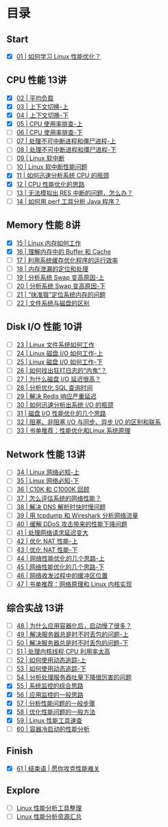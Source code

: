 # 目录

## Start

- [x] [01 | 如何学习 Linux 性能优化？](performance_tuning/how_to/01_overview.md)

## CPU 性能 13讲

- [x] [02 | 平均负载](performance_tuning/cpu/02_basic.md)
- [x] [03 | 上下文切换-上](performance_tuning/cpu/03_basic.md)
- [x] [04 | 上下文切换-下](performance_tuning/cpu/04_basic.md)
- [x] [05 | CPU 使用率排查-上](performance_tuning/cpu/05_basic.md)
- [ ] [06 | CPU 使用率排查-下](performance_tuning/cpu/06_case.md)
- [ ] [07 | 处理不可中断进程和僵尸进程-上](performance_tuning/cpu/07_case.md)
- [ ] [08 | 处理不可中断进程和僵尸进程-下](performance_tuning/cpu/08_case.md)
- [ ] [09 | Linux 软中断](performance_tuning/cpu/09_basic.md)
- [ ] [10 | Linux 软中断性能问题](performance_tuning/cpu/10_case.md)
- [x] [11 | 如何迅速分析系统 CPU 的瓶颈](performance_tuning/cpu/11_routine.md)
- [x] [12 | CPU 性能优化的思路](performance_tuning/cpu/12_routine.md)
- [ ] [13 | 无法模拟出 RES 中断的问题，怎么办？](performance_tuning/cpu/13_QA.md)
- [ ] [14 | 如何用 perf 工具分析 Java 程序？](performance_tuning/cpu/14_QA.md)

## Memory 性能 8讲

- [x] [15 | Linux 内存如何工作](performance_tuning/memory/15_basic.md)
- [x] [16 | 理解内存中的 Buffer 和 Cache](performance_tuning/memory/16_basic.md)
- [ ] [17 | 利用系统缓存优化程序的运行效率](performance_tuning/memory/17_case.md)
- [ ] [18 | 内存泄漏的定位和处理](performance_tuning/memory/18_case.md)
- [ ] [19 | 分析系统 Swap 变高原因-上](performance_tuning/memory/19_case.md)
- [ ] [20 | 分析系统 Swap 变高原因-下](performance_tuning/memory/20_case.md)
- [ ] [21 | “快准狠”定位系统内存的问题](performance_tuning/memory/21_routine.md)
- [ ] [22 | 文件系统与磁盘的区别](performance_tuning/memory/22_QA.md)

## Disk I/O 性能 10讲

- [ ] [23 | Linux 文件系统如何工作](performance_tuning/disk_io/23_basic.md)
- [ ] [24 | Linux 磁盘 I/O 如何工作-上](performance_tuning/disk_io/24_basic.md)
- [ ] [25 | Linux 磁盘 I/O 如何工作-下](performance_tuning/disk_io/25_basic.md)
- [ ] [26 | 如何找出狂打日志的“内鬼”？](performance_tuning/disk_io/26_case.md)
- [ ] [27 | 为什么磁盘 I/O 延迟很高？](performance_tuning/disk_io/27_case.md)
- [ ] [28 | 分析优化 SQL 查询时间](performance_tuning/disk_io/28_case.md)
- [ ] [29 | 解决 Redis 响应严重延迟](performance_tuning/disk_io/29_case.md)
- [ ] [30 | 如何迅速分析出系统 I/O 的瓶颈](performance_tuning/disk_io/30_routine.md)
- [ ] [31 | 磁盘 I/O 性能优化的几个思路](performance_tuning/disk_io/31_routine.md)
- [ ] [32 | 阻塞、非阻塞 I/O 与同步、异步 I/O 的区别和联系](performance_tuning/disk_io/32_QA.md)
- [ ] [33 | 书单推荐：性能优化和Linux 系统原理](performance_tuning/disk_io/33_explore.md)

## Network 性能 13讲

- [ ] [34 | Linux 网络必知-上](performance_tuning/network/34_basic.md)
- [ ] [35 | Linux 网络必知-下](performance_tuning/network/35_basic.md)
- [ ] [36 | C10K 和 C1000K 回顾](performance_tuning/network/36_basic.md)
- [ ] [37 | 怎么评估系统的网络性能？](performance_tuning/network/37_routine.md)
- [ ] [38 | 解决 DNS 解析时快时慢问题](performance_tuning/network/38_case.md)
- [ ] [39 | 用 tcpdump 和 Wireshark 分析网络流量](performance_tuning/network/39_case.md)
- [ ] [40 | 缓解 DDoS 攻击带来的性能下降问题](performance_tuning/network/40_case.md)
- [ ] [41 | 处理网络请求延迟变大](performance_tuning/network/41_case.md)
- [ ] [42 | 优化 NAT 性能-上](performance_tuning/network/42_case.md)
- [ ] [43 | 优化 NAT 性能-下](performance_tuning/network/43_case.md)
- [ ] [44 | 网络性能优化的几个思路-上](performance_tuning/network/44_routine.md)
- [ ] [45 | 网络性能优化的几个思路-下](performance_tuning/network/45_routine.md)
- [ ] [46 | 网络收发过程中的缓冲区位置](performance_tuning/network/46_QA.md)
- [ ] [47 | 书单推荐：网络原理和 Linux 内核实现](performance_tuning/network/47_explore.md)

## 综合实战 13讲

- [ ] [48 | 为什么应用容器化后，启动慢了很多？](performance_tuning/integrate/48_case.md)
- [ ] [49 | 解决服务器总是时不时丢包的问题-上](performance_tuning/integrate/49_case.md)
- [ ] [50 | 解决服务器总是时不时丢包的问题-下](performance_tuning/integrate/50_case.md)
- [ ] [51 | 处理内核线程 CPU 利用率太高](performance_tuning/integrate/51_case.md)
- [ ] [52 | 如何使用动态追踪-上](performance_tuning/integrate/52_case.md)
- [ ] [53 | 如何使用动态追踪-下](performance_tuning/integrate/53_case.md)
- [ ] [54 | 分析处理服务吞吐量下降很厉害的问题](performance_tuning/integrate/54_case.md)
- [x] [55 | 系统监控的综合思路](performance_tuning/integrate/55_routine.md)
- [x] [56 | 应用监控的一般思路](performance_tuning/integrate/56_routine.md)
- [x] [57 | 分析性能问题的一般步骤](performance_tuning/integrate/57_routine.md)
- [x] [58 | 优化性能问题的一般方法](performance_tuning/integrate/58_routine.md)
- [x] [59 | Linux 性能工具速查](performance_tuning/integrate/59_routine.md)
- [ ] [60 | 容器冷启动的性能分析](performance_tuning/integrate/60_QA.md)

## Finish

- [x] [61 | 结束语 | 愿你攻克性能难关](performance_tuning/how_to/61_end.md)

## Explore

- [ ] [Linux 性能分析工具整理](performance_tuning/explore/tool.md)
- [ ] [Linux 性能分析资源汇总](performance_tuning/explore/resource.md)
